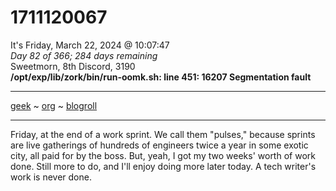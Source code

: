 # 1711120067
It's Friday, March 22, 2024 @ 10:07:47  
*Day 82 of 366; 284 days remaining*  
Sweetmorn, 8th Discord, 3190  
**/opt/exp/lib/zork/bin/run-oomk.sh: line 451: 16207 Segmentation fault**  

-----
[geek](geekcode.md) ~ [org](orgmode.md) ~ [blogroll](blogroll.md)

-----

Friday, at the end of a work sprint.  We call them "pulses," because sprints are live gatherings of hundreds of engineers twice a year in some exotic city, all paid for by the boss.  But, yeah, I got my two weeks' worth of work done. Still more to do, and I'll enjoy doing more later today.  A tech writer's work is never done.
